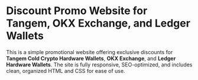 # Discount Promo Website for Tangem, OKX Exchange, and Ledger Wallets

This is a simple promotional website offering exclusive discounts for **Tangem Cold Crypto Hardware Wallets**, **OKX Exchange**, and **Ledger Hardware Wallets**. The site is fully responsive, SEO-optimized, and includes clean, organized HTML and CSS for ease of use.